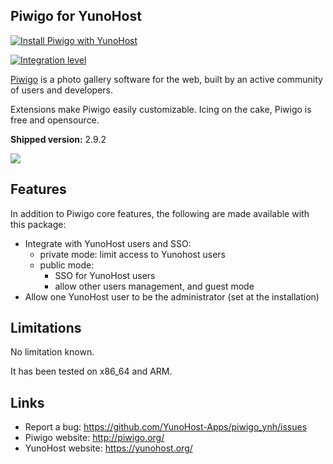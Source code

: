 Piwigo for YunoHost
---------------------

[![Install Piwigo with YunoHost](https://install-app.yunohost.org/install-with-yunohost.png)](https://install-app.yunohost.org/?app=piwigo)

[![Integration level](https://dash.yunohost.org/integration/piwigo.svg)](https://ci-apps.yunohost.org/jenkins/job/piwigo%20%28Community%29/lastBuild/consoleFull)  

[Piwigo](http://piwigo.org) is a photo gallery software for the web, built by an active community of users and developers.

Extensions make Piwigo easily customizable. Icing on the cake, Piwigo is free and opensource.

**Shipped version:** 2.9.2

![](http://piwigo.org/screenshots/homepage/piwigo-batch-manager.png)

## Features

In addition to Piwigo core features, the following are made available with
this package:

 * Integrate with YunoHost users and SSO:
   * private mode: limit access to Yunohost users
   * public mode:
     * SSO for YunoHost users
     * allow other users management, and guest mode
 * Allow one YunoHost user to be the administrator (set at the installation)

## Limitations

No limitation known.

It has been tested on x86_64 and ARM.

## Links

 * Report a bug: https://github.com/YunoHost-Apps/piwigo_ynh/issues
 * Piwigo website: http://piwigo.org/
 * YunoHost website: https://yunohost.org/
